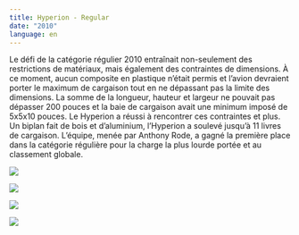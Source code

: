 ```yaml
---
title: Hyperion - Regular
date: "2010"
language: en
---
```

Le défi de la catégorie régulier 2010 entraînait non-seulement des restrictions de matériaux, mais également des contraintes de dimensions. À ce moment, aucun composite en plastique n’était permis et l’avion devraient porter le maximum de cargaison tout en ne dépassant pas la limite des dimensions. La somme de la longueur, hauteur et largeur ne pouvait pas dépasser 200 pouces et la baie de cargaison avait une minimum imposé de 5x5x10 pouces. Le Hyperion a réussi à rencontrer ces contraintes et plus. Un biplan fait de bois et d’aluminium, l’Hyperion a soulevé jusqu’à 11 livres de cargaison. L’équipe, menée par Anthony Rode, a gagné la première place dans la catégorie régulière pour la charge la plus lourde portée et au classement globale. 

![](https://res.cloudinary.com/decninixz/image/upload/v1595341508/Hyperion_1_vfilic.jpg)

![](https://res.cloudinary.com/decninixz/image/upload/v1595341508/Hyperion_3_jw33ne.jpg)

![](https://res.cloudinary.com/decninixz/image/upload/v1595341508/Hyperion_4_wdt7fu.jpg)

![](https://res.cloudinary.com/decninixz/image/upload/v1595341508/Hyperion_8_nwe0gh.jpg)